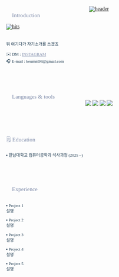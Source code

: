 <!-- 폰트 -->
<style type="text/css">
  @font-face {
    font-family: '양진체';
    src: url('https://fastly.jsdelivr.net/gh/supernovice-lab/font@0.9/yangjin.woff') format('woff');
    font-weight: normal;
    font-style: normal;
  } body{font-family: '양진체';}
  @font-face {
    font-family: 'NanumSquareNeo';
    src: url(https://hangeul.pstatic.net/hangeul_static/webfont/NanumSquareNeo/NanumSquareNeoTTF-bRg.eot);
    src: url(https://hangeul.pstatic.net/hangeul_static/webfont/NanumSquareNeo/NanumSquareNeoTTF-bRg.eot?#iefix) format("embedded-opentype"), url(https://hangeul.pstatic.net/hangeul_static/webfont/NanumSquareNeo/NanumSquareNeoTTF-bRg.woff) format("woff"), url(https://hangeul.pstatic.net/hangeul_static/webfont/NanumSquareNeo/NanumSquareNeoTTF-bRg.ttf) format("truetype");
  } body{font-family: 'NanumSquareNeo';}
</style>

<!-- 헤더 이미지 -->
<center>
  <a href="https://ibb.co/VWS5ssWq"><img src="https://i.ibb.co/MDVQmmDC/header.png" alt="header" border="0"></a>
</center>

<!-- 자기소개/희망직무 -->
<span style="color:#7F8CAA;font-size:110%;font-family: '양진체'">
  🤍 Introduction <br/>
</span>

<a href="https://hitmeup-backend-593087166771.asia-northeast1.run.app"><img src="https://hitmeup-backend-593087166771.asia-northeast1.run.app/api/count/increment?url=https%253A%252F%252Fgithub.com%252Fkeumm94&title=hits&title_bg=333446&count_bg=7f8caa&edge_flat=false" alt="hits"/></a><br/><br/>

<span style="color:#1A374D;font-size:80%;font-family: 'NanumSquareNeo'">
뭐 여기다가 자기소개를 쓰겠죠 <br/><br/>
 ✉️ DM : <a href="https://www.instagram.com/rln9_4/" style="color:#7F8CAA">INSTAGRAM</a><br/>
 🎧 E-mail : keumm94@gmail.com <br/>
</span>

 <br/><br/><br/>


<!-- 스킬 -->
<span style="color:#7F8CAA;font-size:110%;font-family: '양진체'">
  🔧 Languages & tools <br/>
</span>

<center>
  <img src="https://img.shields.io/badge/JavaScript-7F8CAA?style=for-the-badge&logo=JavaScript&logoColor=white">
  <img src="https://img.shields.io/badge/C-7F8CAA?style=for-the-badge&logo=c&logoColor=white"> 
  <img src="https://img.shields.io/badge/Python-7F8CAA?style=for-the-badge&logo=Python&logoColor=white"> 
  <img src="https://img.shields.io/badge/markdown-7F8CAA?style=for-the-badge&logo=markdown&logoColor=white">
</center>

<br/><br/><br/>



<!-- 학력 -->
<span style="color:#7F8CAA;font-size:110%;font-family: '양진체'">
  🗒 Education  <br/><br/>
</span>

<span style="color:#1A374D;font-size:80%;font-family: 'NanumSquareNeo'">
 ▪️ 한남대학교 컴퓨터공학과 석사과정 (2025 ~)
</span>

<br/><br/><br/>



<!-- 프로젝트 -->
<span style="color:#7F8CAA;font-size:110%;font-family: '양진체'">
  📄 Experience  <br/><br/>
</span>

<span style="color:#1A374D;font-size:80%;font-family: 'NanumSquareNeo'">

  ▪️ Project 1<br/>
     설명

  ▪️ Project 2<br/>
     설명

  ▪️ Project 3<br/>
     설명

  ▪️ Project 4<br/>
     설명

  ▪️ Project 5<br/>
      설명
</span>

<br/><br/><br/>

